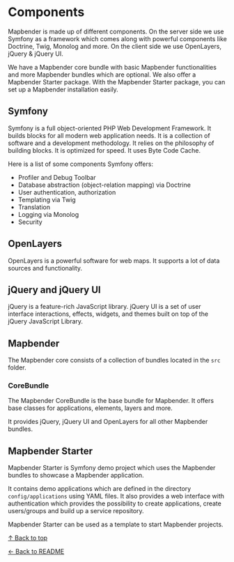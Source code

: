 # Components

Mapbender is made up of different components. On the server side we use Symfony as a framework which comes along with powerful components like Doctrine, Twig, Monolog and more. On the client side we use OpenLayers, jQuery & jQuery UI.

We have a Mapbender core bundle with basic Mapbender functionalities and more Mapbender bundles which are optional. We also offer a Mapbender Starter package. With the Mapbender Starter package, you can set up a Mapbender installation easily.

## Symfony

Symfony is a full object-oriented PHP Web Development Framework. It builds blocks for all modern web application needs. It is a collection of software and a development methodology. It relies on the philosophy of building blocks. It is optimized for speed. It uses Byte Code Cache.

Here is a list of some components Symfony offers:

* Profiler and Debug Toolbar
* Database abstraction (object-relation mapping) via Doctrine
* User authentication, authorization
* Templating via Twig
* Translation
* Logging via Monolog
* Security

## OpenLayers

OpenLayers is a powerful software for web maps. It supports a lot of data sources and functionality.

## jQuery and jQuery UI

jQuery is a feature-rich JavaScript library. jQuery UI is a set of user interface interactions, effects, widgets, and themes built on top of the jQuery JavaScript Library.  

## Mapbender

The Mapbender core consists of a collection of bundles located in the `src` folder.

### CoreBundle

The Mapbender CoreBundle is the base bundle for Mapbender. It offers base classes for applications, elements, layers and more.

It provides jQuery, jQuery UI and OpenLayers for all other Mapbender bundles.

## Mapbender Starter

Mapbender Starter is Symfony demo project which uses the Mapbender bundles to showcase a Mapbender application.

It contains demo applications which are defined in the directory `config/applications` using YAML files. It also provides a web interface with authentication which provides the possibility to create applications, create users/groups and build up a service repository.

Mapbender Starter can be used as a template to start Mapbender projects.


[↑ Back to top](#components)

[← Back to README](../README.md)
